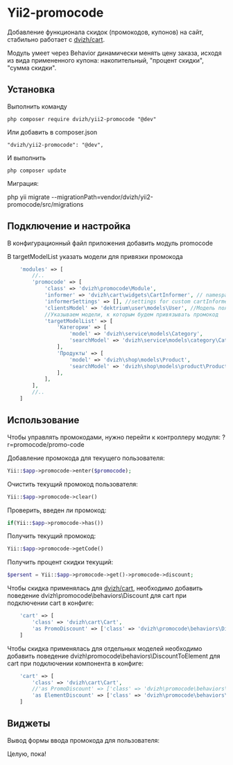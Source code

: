 Yii2-promocode
==========
Добавление функционала скидок (промокодов, купонов) на сайт, стабильно работает с [dvizh/cart](http://github.com/dvizh/yii2-cart).

Модуль умеет через Behavior динамически менять цену заказа, исходя из вида примененного купона: накопительный, "процент скидки", "сумма скидки".

Установка
---------------------------------
Выполнить команду

```
php composer require dvizh/yii2-promocode "@dev"
```

Или добавить в composer.json

```
"dvizh/yii2-promocode": "@dev",
```

И выполнить

```
php composer update
```

Миграция:

php yii migrate --migrationPath=vendor/dvizh/yii2-promocode/src/migrations

Подключение и настройка
---------------------------------
В конфигурационный файл приложения добавить модуль promocode 

В targetModelList указать модели для привязки промокода

```php
    'modules' => [
        //..
        'promocode' => [
            'class' => 'dvizh\promocode\Module',
            'informer' => 'dvizh\cart\widgets\CartInformer', // namespace to custom cartInformer widget
            'informerSettings' => [], //settings for custom cartInformer widget
            'clientsModel' => 'dektrium\user\models\User', //Модель пользователей
            //Указываем модели, к которым будем привязывать промокод
            'targetModelList' => [
                'Категории' => [
                    'model' => 'dvizh\service\models\Category',
                    'searchModel' => 'dvizh\service\models\category\CategorySearch'
                ],
                'Продукты' => [
                    'model' => 'dvizh\shop\models\Product',
                    'searchModel' => 'dvizh\shop\models\product\ProductSearch'
                ],            
            ],
        ],
        //..
    ]
```

Использование
---------------------------------

Чтобы управлять промокодами, нужно перейти к контроллеру модуля: ?r=promocode/promo-code

Добавление промокода для текущего пользователя:
```php
Yii::$app->promocode->enter($promocode);
```

Очистить текущий промокод пользователя:
```php
Yii::$app->promocode->clear()
```

Проверить, введен ли промокод:
```php
if(Yii::$app->promocode->has())
```

Получить текущий промокод:
```php
Yii::$app->promocode->getCode()
```

Получить процент скидки текущий:
```php
$persent = Yii::$app->promocode->get()->promocode->discount;
```

Чтобы скидка применялась для [dvizh/cart](http://github.com/dvizh/yii2-cart), необходимо добавить поведение dvizh\promocode\behaviors\Discount для cart при подключении cart в конфиге:

```php
    'cart' => [
        'class' => 'dvizh\cart\Cart',
        'as PromoDiscount' => ['class' => 'dvizh\promocode\behaviors\Discount'],
    ]
```

Чтобы скидка применялась для отдельных моделей необходимо добавить поведение dvizh\promocode\behaviors\DiscountToElement для cart при подключении компонента в конфиге:

```php
    'cart' => [
        'class' => 'dvizh\cart\Cart',
        //'as PromoDiscount' => ['class' => 'dvizh\promocode\behaviors\Discount'],
        'as ElementDiscount' => ['class' => 'dvizh\promocode\behaviors\DiscountToElement'],
    ]
```

Виджеты
---------------------------------
Вывод формы ввода промокода для пользователя:
<?=\dvizh\promocode\widgets\Enter::widget();?>

Целую, пока!
